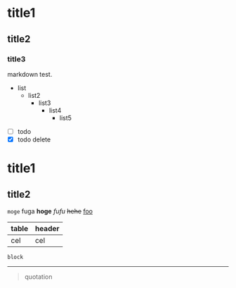 # title1
## title2
### title3

markdown test.

* list
    * list2
        * list3
            * list4
                * list5

- [ ] todo
- [x] todo delete

title1
================================

title2
--------------------------------

`moge` fuga **hoge** _fufu_ ~~hehe~~ <!-- comment --> [foo](baaaaaar)

| table | header |
| :---- | :----  |
| cel   | cel   |

    block

--------------------------------

> quotation




